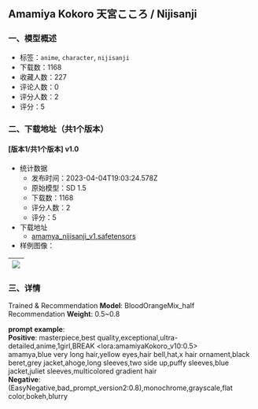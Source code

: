 ## Amamiya Kokoro 天宮こころ / Nijisanji
### 一、模型概述

- 标签：`anime`, `character`, `nijisanji`
- 下载数：1168
- 收藏人数：227
- 评论人数：0
- 评分人数：2
- 评分：5

### 二、下载地址（共1个版本）

#### [版本1/共1个版本] v1.0

- 统计数据
  - 发布时间：2023-04-04T19:03:24.578Z
  - 原始模型：SD 1.5
  - 下载数：1168
  - 评分人数：2
  - 评分：5
- 下载地址
  - [amamya_nijisanji_v1.safetensors](https://civitai.com/api/download/models/36280)
- 样例图像：

| <img src="https://image.civitai.com/xG1nkqKTMzGDvpLrqFT7WA/334abe32-36ac-456e-d198-322aa0a1b900/width=450/420612.jpeg" /> |
| ---- |


### 三、详情
<p>Trained &amp; Recommendation <strong>Model</strong>: BloodOrangeMix_half<br />Recommendation <strong>Weight</strong>: 0.5~0.8</p><p></p><p><strong>prompt example</strong>:<br /><strong>Positive</strong>: masterpiece,best quality,exceptional,ultra-detailed,anime,1girl,BREAK &lt;lora:amamiyaKokoro_v10:0.5&gt;<br />amamya,blue very long hair,yellow eyes,hair bell,hat,x hair ornament,black beret,grey jacket,ahoge,long sleeves,two side up,puffy sleeves,blue jacket,juliet sleeves,multicolored gradient hair<br /><strong>Negative</strong>: (EasyNegative,bad_prompt_version2:0.8),monochrome,grayscale,flat color,bokeh,blurry</p>